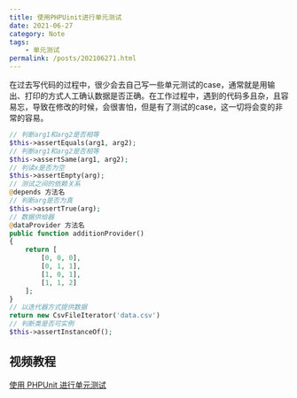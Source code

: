 ```yaml
---
title: 使用PHPUinit进行单元测试
date: 2021-06-27
category: Note
tags:
    - 单元测试
permalink: /posts/202106271.html
---
```


在过去写代码的过程中，很少会去自己写一些单元测试的case，通常就是用输出、打印的方式人工确认数据是否正确。在工作过程中，遇到的代码多且杂，且容易忘，导致在修改的时候，会很害怕，但是有了测试的case，这一切将会变的非常的容易。

```php
// 判断arg1和arg2是否相等
$this->assertEquals(arg1, arg2);
// 判断arg1和arg2是否相等
$this->assertSame(arg1, arg2);
// 判读x是否为空
$this->assertEmpty(arg);
// 测试之间的依赖关系
@depends 方法名
// 判断arg是否为真
$this->assertTrue(arg);
// 数据供给器
@dataProvider 方法名
public function additionProvider()
{
    return [
        [0, 0, 0],
        [0, 1, 1],
        [1, 0, 1],
        [1, 1, 2]
    ];
}
// 以迭代器方式提供数据
return new CsvFileIterator('data.csv')
// 判断类是否可实例
$this->assertInstanceOf();
```

## 视频教程

[使用 PHPUnit 进行单元测试](https://www.youtube.com/watch?v=cQucsmbOkpE&list=PLfdtiltiRHWGXSggf05W-pJbD47-_d8bJ)